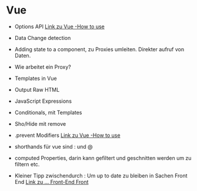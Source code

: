 # Vue

- Options API [Link zu Vue -How to use](https://v3.vuejs.org/api/options-api.html)
- Data Change detection
- Adding state to a component, zu Proxies umleiten. Direkter aufruf von Daten.
- Wie arbeitet ein Proxy?
- Templates in Vue
- Output Raw HTML
- JavaScript Expressions
- Conditionals, mit Templates
- Sho/Hide mit remove
- .prevent Modifiers [Link zu Vue -How to use](https://v3.vuejs.org/guide/events.html#event-modifiers)
- shorthands für vue sind : und @
- computed Properties, darin kann gefiltert und geschnitten werden um zu filtern etc.

- Kleiner Tipp zwischendurch : Um up to date zu bleiben in Sachen Front End [Link zu ... Front-End Front](https://frontendfront.com/)
